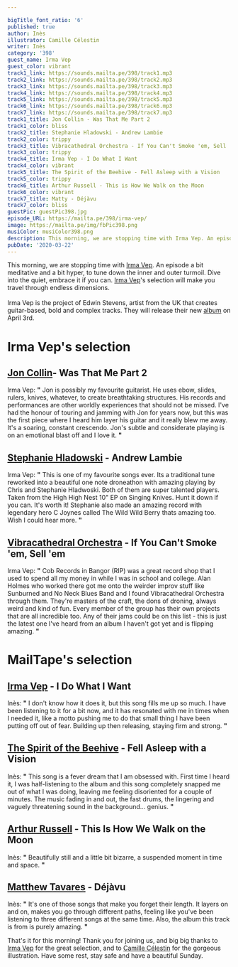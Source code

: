 ```yaml
---

bigTitle_font_ratio: '6'
published: true
author: Inès
illustrator: Camille Célestin
writer: Inès
category: '398'
guest_name: Irma Vep
guest_color: vibrant
track1_link: https://sounds.mailta.pe/398/track1.mp3
track2_link: https://sounds.mailta.pe/398/track2.mp3
track3_link: https://sounds.mailta.pe/398/track3.mp3
track4_link: https://sounds.mailta.pe/398/track4.mp3
track5_link: https://sounds.mailta.pe/398/track5.mp3
track6_link: https://sounds.mailta.pe/398/track6.mp3
track7_link: https://sounds.mailta.pe/398/track7.mp3
track1_title: Jon Collin - Was That Me Part 2
track1_color: bliss
track2_title: Stephanie Hladowski - Andrew Lambie
track2_color: trippy
track3_title: Vibracathedral Orchestra - If You Can't Smoke 'em, Sell 'em
track3_color: trippy
track4_title: Irma Vep - I Do What I Want
track4_color: vibrant
track5_title: The Spirit of the Beehive - Fell Asleep with a Vision
track5_color: trippy
track6_title: Arthur Russell - This is How We Walk on the Moon
track6_color: vibrant
track7_title: Matty - Déjàvu
track7_color: bliss
guestPic: guestPic398.jpg
episode_URL: https://mailta.pe/398/irma-vep/
image: https://mailta.pe/img/fbPic398.png
musiColor: musiColor398.png
description: This morning, we are stopping time with Irma Vep. An episode a bit meditative and a bit hyper, to tune down the inner and outer turmoil. Dive into the quiet, embrace it if you can. Irma Vep's selection will make you travel through endless dimensions.
pubDate: '2020-03-22'
---
```


This morning, we are stopping time with [Irma Vep](https://irmavepirmavep.bandcamp.com/). An episode a bit meditative and a bit hyper, to tune down the inner and outer turmoil. Dive into the quiet, embrace it if you can. [Irma Vep](https://irmavepirmavep.bandcamp.com/)'s selection will make you travel through endless dimensions. 
<br><br>
Irma Vep is the project of Edwin Stevens, artist from the UK that creates guitar-based, bold and complex tracks. They will release their new [album](http://www.gringorecords.com/releases.php?gringocode=WAAT072) on April 3rd. 



# Irma Vep's selection

##  [Jon Collin](https://joncollin.bandcamp.com/)- Was That Me Part 2
Irma Vep: **"** Jon is possibly my favourite guitarist. He uses ebow, slides, rulers, knives, whatever, to create breathtaking structures. His records and performances are other worldly experiences that should not be missed. I've had the honour of touring and jamming with Jon for years now, but this was the first piece where I heard him layer his guitar and it really blew me away. It's a soaring, constant crescendo. Jon's subtle and considerate playing is on an emotional blast off and I love it. **"** 

##  [Stephanie Hladowski](https://soundcloud.com/stephaniehladowski) - Andrew Lambie
Irma Vep: **"** This is one of my favourite songs ever. Its a traditional tune reworked into a beautiful one note droneathon with amazing playing by Chris and Stephanie Hladwoski. Both of them are super talented players. Taken from the High High Nest 10" EP on Singing Knives. Hunt it down if you can. It's worth it! Stephanie also made an amazing record with legendary hero C Joynes called The Wild Wild Berry thats amazing too. Wish I could hear more. **"** 

## [Vibracathedral Orchestra](https://vibracathedralorchestra.bandcamp.com/) - If You Can't Smoke 'em, Sell 'em
Irma Vep: **"** Cob Records in Bangor (RIP) was a great record shop that I used to spend all my money in while I was in school and college. Alan Holmes who worked there got me onto the weirder improv stuff like Sunburned and No Neck Blues Band and I found Vibracathedral Orchestra through them. They're masters of the craft, the dons of droning, always weird and kind of fun. Every member of the group has their own projects that are all incredible too. Any of their jams could be on this list - this is just the latest one I've heard from an album I haven't got yet and is flipping amazing. **"** 



# MailTape's selection

## [Irma Vep](https://irmavepirmavep.bandcamp.com/) - I Do What I Want
Inès: **"** I don't know how it does it, but this song fills me up so much. I have been listening to it for a bit now, and it has resonated with me in times when I needed it, like a motto pushing me to do that small thing I have been putting off out of fear. Building up then releasing, staying firm and strong. **"** 

## [The Spirit of the Beehive](https://www.facebook.com/thespiritofthebeehive/) - Fell Asleep with a Vision
Inès: **"** This song is a fever dream that I am obsessed with. First time I heard it, I was half-listening to the album and this song completely snapped me out of what I was doing, leaving me feeling disoriented for a couple of minutes. The music fading in and out, the fast drums, the lingering and vaguely threatening sound in the background… genius. **"** 

## [Arthur Russell](https://www.thegardenvadavada.com/) - This Is How We Walk on the Moon
Inès: **"** Beautifully still and a little bit bizarre, a suspended moment in time and space. **"** 

## [Matthew Tavares](https://soundcloud.com/mattytavares) - Déjàvu
Inès: **"** It's one of those songs that make you forget their length. It layers on and on, makes you go through different paths, feeling like you've been listening to three different songs at the same time. Also, the album this track is from is purely amazing. **"** 


That's it for this morning! Thank you for joining us, and big big thanks to [Irma Vep](https://irmavepirmavep.bandcamp.com/) for the great selection, and to [Camille Célestin](https://www.instagram.com/bravocamo/) for the gorgeous illustration. Have some rest, stay safe and have a beautiful Sunday.
